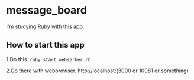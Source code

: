 message_board
=============

I'm studying Ruby with this app.

How to start this app
---------------------

1.Do this.
`ruby start_webserber.rb`

2.Go there with webbrowser.
http://localhost:(3000 or 10081 or something)

